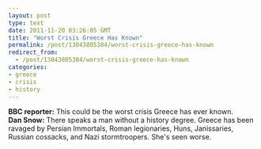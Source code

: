 ```yaml
---
layout: post
type: text
date: 2011-11-20 03:26:05 GMT
title: "Worst Crisis Greece Has Known"
permalink: /post/13043805384/worst-crisis-greece-has-known
redirect_from: 
  - /post/13043805384/worst-crisis-greece-has-known
categories:
- greece
- crisis
- history
---
```

<p>
<strong>BBC reporter:</strong> This could be the worst crisis Greece has ever known.<br/>
<strong>Dan Snow:</strong> There speaks a man without a history degree. Greece has been ravaged by Persian Immortals, Roman legionaries, Huns, Janissaries, Russian cossacks, and Nazi stormtroopers. She's seen worse.</p>